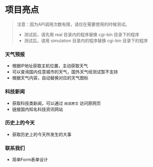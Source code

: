 # 项目亮点

> 注意：因为API调用次数有限，请仅在需要使用的时候测试。
>
> - 测试前，请先用 real 目录内的程序替换 cgi-bin 目录下的程序
> - 测试后，请用 simulation 目录内的程序替换 cgi-bin 目录下的程序

### 天气预报

- 根据IP地址获取主机位置，主动获取天气
- 可以查询国内任意城市的天气，国外天气经测试暂不支持
- 根据天气内容，自动替换对应的天气图标

### 科技新闻

- 获取科技类新闻，可以通过 `阅读原文` 访问原网页
- 链接国内知名科技资讯网站

### 历史上的今天

- 获取历史上的今天所发生的大事

### 联系我们

- 简单Form表单设计

